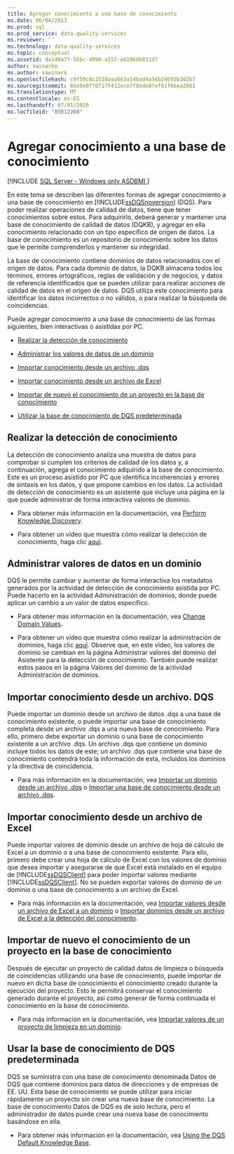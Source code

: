 ```yaml
---
title: Agregar conocimiento a una base de conocimiento
ms.date: 06/04/2013
ms.prod: sql
ms.prod_service: data-quality-services
ms.reviewer: ''
ms.technology: data-quality-services
ms.topic: conceptual
ms.assetid: da148a7f-55bc-4990-a157-e61968b831d7
author: swinarko
ms.author: sawinark
ms.openlocfilehash: c9f50c8c2518aaa863a14bad4a56b24693b362b7
ms.sourcegitcommit: 6be9a0ff0717f412ece7f8ede07ef01f66ea2061
ms.translationtype: MT
ms.contentlocale: es-ES
ms.lasthandoff: 07/01/2020
ms.locfileid: "85812260"
---
```

# <a name="adding-knowledge-to-a-knowledge-base"></a>Agregar conocimiento a una base de conocimiento

[!INCLUDE [SQL Server - Windows only ASDBMI  ](../includes/applies-to-version/sql-windows-only-asdbmi.md)]

  En este tema se describen las diferentes formas de agregar conocimiento a una base de conocimiento en [!INCLUDE[ssDQSnoversion](../includes/ssdqsnoversion-md.md)] (DQS). Para poder realizar operaciones de calidad de datos, tiene que tener conocimientos sobre estos. Para adquirirlo, deberá generar y mantener una base de conocimiento de calidad de datos (DQKB), y agregar en ella conocimiento relacionado con un tipo específico de origen de datos. La base de conocimiento es un repositorio de conocimiento sobre los datos que le permite comprenderlos y mantener su integridad.  
  
 La base de conocimiento contiene dominios de datos relacionados con el origen de datos. Para cada dominio de datos, la DQKB almacena todos los términos, errores ortográficos, reglas de validación y de negocios, y datos de referencia identificados que se pueden utilizar para realizar acciones de calidad de datos en el origen de datos. DQS utiliza este conocimiento para identificar los datos incorrectos o no válidos, o para realizar la búsqueda de coincidencias.  
  
 Puede agregar conocimiento a una base de conocimiento de las formas siguientes, bien interactivas o asistidas por PC.  
  
-   [Realizar la detección de conocimiento](#Discovery)  
  
-   [Administrar los valores de datos de un dominio](#ManageDomain)  
  
-   [Importar conocimiento desde un archivo .dqs](#DQSFile)  
  
-   [Importar conocimiento desde un archivo de Excel](#Excel)  
  
-   [Importar de nuevo el conocimiento de un proyecto en la base de conocimiento](#Project)  
  
-   [Utilizar la base de conocimiento de DQS predeterminada](#Default)  
  
##  <a name="perform-knowledge-discovery"></a><a name="Discovery"></a>Realizar la detección de conocimiento  
 La detección de conocimiento analiza una muestra de datos para comprobar si cumplen los criterios de calidad de los datos y, a continuación, agrega el conocimiento adquirido a la base de conocimiento. Este es un proceso asistido por PC que identifica incoherencias y errores de sintaxis en los datos, y que propone cambios en los datos. La actividad de detección de conocimiento es un asistente que incluye una página en la que puede administrar de forma interactiva valores de dominio.  
  
-   Para obtener más información en la documentación, vea [Perform Knowledge Discovery](../data-quality-services/perform-knowledge-discovery.md).  
  
-   Para obtener un vídeo que muestra cómo realizar la detección de conocimiento, haga clic [aquí](https://msdn.microsoft.com/sqlserver/hh323825.aspx).  
  
##  <a name="manage-data-values-in-a-domain"></a><a name="ManageDomain"></a>Administrar valores de datos en un dominio  
 DQS le permite cambiar y aumentar de forma interactiva los metadatos generados por la actividad de detección de conocimiento asistida por PC. Puede hacerlo en la actividad Administración de dominios, donde puede aplicar un cambio a un valor de datos específico.  
  
-   Para obtener más información en la documentación, vea [Change Domain Values](../data-quality-services/change-domain-values.md).  
  
-   Para obtener un vídeo que muestra cómo realizar la administración de dominios, haga clic [aquí](https://msdn.microsoft.com/sqlserver/hh323825.aspx). Observe que, en este vídeo, los valores de dominio se cambian en la página Administrar valores del dominio del Asistente para la detección de conocimiento. También puede realizar estos pasos en la página Valores del dominio de la actividad Administración de dominios.  
  
##  <a name="import-knowledge-from-a-dqs-file"></a><a name="DQSFile"></a>Importar conocimiento desde un archivo. DQS  
 Puede importar un dominio desde un archivo de datos .dqs a una base de conocimiento existente, o puede importar una base de conocimiento completa desde un archivo .dqs a una nueva base de conocimiento. Para ello, primero debe exportar un dominio o una base de conocimiento existente a un archivo .dqs. Un archivo .dqs que contiene un dominio incluye todos los datos de este; un archivo .dqs que contiene una base de conocimiento contendrá toda la información de esta, incluidos los dominios y la directiva de coincidencia.  
  
-   Para más información en la documentación, vea [Importar un dominio desde un archivo .dqs](../data-quality-services/import-a-domain-from-a-dqs-file.md) o [Importar una base de conocimiento desde un archivo .dqs](../data-quality-services/import-a-knowledge-base-from-a-dqs-file.md).  
  
##  <a name="import-knowledge-from-an-excel-file"></a><a name="Excel"></a>Importar conocimiento desde un archivo de Excel  
 Puede importar valores de dominio desde un archivo de hoja de cálculo de Excel a un dominio o a una base de conocimiento existente. Para ello, primero debe crear una hoja de cálculo de Excel con los valores de dominio que desea importar y asegurarse de que Excel está instalado en el equipo de [!INCLUDE[ssDQSClient](../includes/ssdqsclient-md.md)] para poder importar valores mediante [!INCLUDE[ssDQSClient](../includes/ssdqsclient-md.md)]. No se pueden exportar valores de dominio de un dominio o una base de conocimiento a un archivo de Excel.  
  
-   Para más información en la documentación, vea [Importar valores desde un archivo de Excel a un dominio](../data-quality-services/import-values-from-an-excel-file-into-a-domain.md) o [Importar dominios desde un archivo de Excel a la detección del conocimiento](../data-quality-services/import-domains-from-an-excel-file-in-knowledge-discovery.md).  
  
##  <a name="import-knowledge-from-a-project-back-into-the-knowledge-base"></a><a name="Project"></a>Importar de nuevo el conocimiento de un proyecto en la base de conocimiento  
 Después de ejecutar un proyecto de calidad datos de limpieza o búsqueda de coincidencias utilizando una base de conocimiento, puede importar de nuevo en dicha base de conocimiento el conocimiento creado durante la ejecución del proyecto. Esto le permitirá conservar el conocimiento generado durante el proyecto, así como generar de forma continuada el conocimiento en la base de conocimiento.  
  
-   Para más información en la documentación, vea [Importar valores de un proyecto de limpieza en un dominio](../data-quality-services/import-cleansing-project-values-into-a-domain.md).  
  
##  <a name="use-the-default-dqs-knowledge-base"></a><a name="Default"></a>Usar la base de conocimiento de DQS predeterminada  
 DQS se suministra con una base de conocimiento denominada Datos de DQS que contiene dominios para datos de direcciones y de empresas de EE. UU. Esta base de conocimiento se puede utilizar para iniciar rápidamente un proyecto sin crear una nueva base de conocimiento. La base de conocimiento Datos de DQS es de solo lectura, pero el administrador de datos puede crear una nueva base de conocimiento basándose en ella.  
  
-   Para obtener más información en la documentación, vea [Using the DQS Default Knowledge Base](../data-quality-services/using-the-dqs-default-knowledge-base.md).  
  
  
